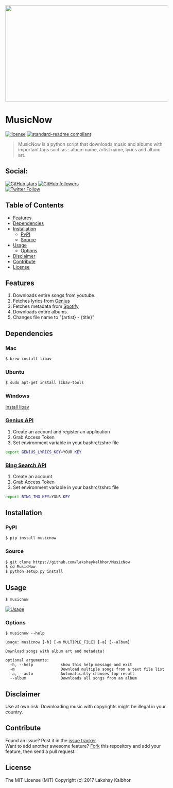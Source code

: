 <img src="https://s24.postimg.org/s14nonos5/Music_Repair_GIF.gif" width="700px" height="300px" />

# MusicNow

[![license](https://img.shields.io/github/license/mashape/apistatus.svg?style=flat-square)](LICENSE)
[![standard-readme compliant](https://img.shields.io/badge/readme%20style-standard-brightgreen.svg?style=flat-square)](https://github.com/RichardLitt/standard-readme)

> MusicNow is a python script that downloads music and albums with important tags such as : album name, artist name, lyrics and album art.

## Social:

[![GitHub stars](https://img.shields.io/github/stars/lakshaykalbhor/musicnow.svg?style=social&label=Star)](https://github.com/lakshaykalbhor/musicnow)
[![GitHub followers](https://img.shields.io/github/followers/lakshaykalbhor.svg?style=social&label=Follow)](https://github.com/lakshaykalbhor)  
[![Twitter Follow](https://img.shields.io/twitter/follow/lakshayisfunny.svg?style=social)](https://twitter.com/lakshayisfunny)


## Table of Contents

- [Features](#features)
- [Dependencies](#dependencies)
- [Installation](#installation)
  - [PyPI](#pypi)
  - [Source](#source)
- [Usage](#usage)
  - [Options](#options)
- [Disclaimer](#disclaimer)
- [Contribute](#contribute)
- [License](#license)

## Features

1. Downloads entire songs from youtube.
2. Fetches lyrics from [Genius](https://www.genius.com)
3. Fetches metadata from [Spotify](https://www.spotify.com)
4. Downloads entire albums.
5. Changes file name to "{artist} - {title}"


## Dependencies 

### Mac

```sh
$ brew install libav
```

### Ubuntu
```sh
$ sudo apt-get install libav-tools
```

### Windows
[Install libav](https://github.com/NixOS/nixpkgs/issues/5236)

### [Genius API](https://genius.com/api-clients)

1. Create an account and register an application 
2. Grab Access Token
3. Set environment variable in your bashrc/zshrc file

```sh 
export GENIUS_LYRICS_KEY=YOUR KEY 
```

### [Bing Search API](https://www.microsoft.com/cognitive-services/en-us/bing-image-search-api)

1. Create an account
2. Grab Access Token
3. Set environment variable in your bashrc/zshrc file

```sh
export BING_IMG_KEY=YOUR KEY 
```

## Installation

### PyPI
```sh
$ pip install musicnow
```

### Source
```sh
$ git clone https://github.com/lakshaykalbhor/MusicNow
$ cd MusicNow
$ python setup.py install
```

## Usage

```sh
$ musicnow
```

[![Usage](https://s30.postimg.org/6a34gq4m9/image.png)](https://www.youtube.com/watch?v=qtBTKUyWTgc "MusicNow - Usage")

### Options
```
$ musicnow --help

usage: musicnow [-h] [-m MULTIPLE_FILE] [-a] [--album]

Download songs with album art and metadata!

optional arguments:
  -h, --help            show this help message and exit
  -m                    Download multiple songs from a text file list
  -a, --auto            Automatically chooses top result
  --album               Downloads all songs from an album
```

## Disclaimer
Use at own risk.
Downloading music with copyrights might be illegal in your country.

## Contribute

Found an issue? Post it in the [issue tracker](https://github.com/lakshaykalbhor/MusicNow/issues). <br> 
Want to add another awesome feature? [Fork](https://github.com/lakshaykalbhor/MusicNow/fork) this repository and add your feature, then send a pull request.

## License
The MIT License (MIT)
Copyright (c) 2017 Lakshay Kalbhor
